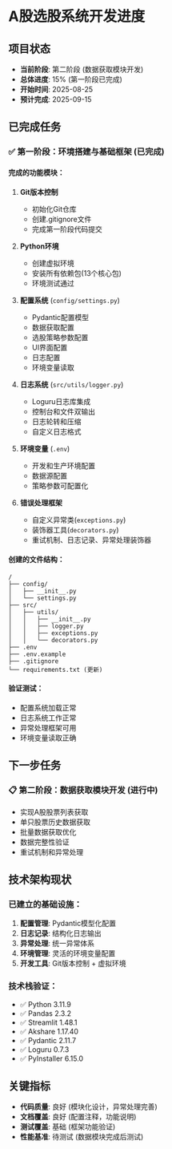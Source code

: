 # A股选股系统开发进度

## 项目状态
- **当前阶段**: 第二阶段 (数据获取模块开发)
- **总体进度**: 15% (第一阶段已完成)
- **开始时间**: 2025-08-25
- **预计完成**: 2025-09-15

## 已完成任务

### ✅ 第一阶段：环境搭建与基础框架 (已完成)

#### 完成的功能模块：
1. **Git版本控制**
   - 初始化Git仓库
   - 创建.gitignore文件
   - 完成第一阶段代码提交

2. **Python环境**
   - 创建虚拟环境
   - 安装所有依赖包(13个核心包)
   - 环境测试通过

3. **配置系统** (`config/settings.py`)
   - Pydantic配置模型
   - 数据获取配置
   - 选股策略参数配置
   - UI界面配置
   - 日志配置
   - 环境变量读取

4. **日志系统** (`src/utils/logger.py`)
   - Loguru日志库集成
   - 控制台和文件双输出
   - 日志轮转和压缩
   - 自定义日志格式

5. **环境变量** (`.env`)
   - 开发和生产环境配置
   - 数据源配置
   - 策略参数可配置化

6. **错误处理框架**
   - 自定义异常类(`exceptions.py`)
   - 装饰器工具(`decorators.py`)
   - 重试机制、日志记录、异常处理装饰器

#### 创建的文件结构：
```
/
├── config/
│   ├── __init__.py
│   └── settings.py
├── src/
│   ├── utils/
│   │   ├── __init__.py
│   │   ├── logger.py
│   │   ├── exceptions.py
│   │   └── decorators.py
├── .env
├── .env.example
├── .gitignore
└── requirements.txt (更新)
```

#### 验证测试：
- 配置系统加载正常
- 日志系统工作正常
- 异常处理框架可用
- 环境变量读取正确

## 下一步任务

### 📋 第二阶段：数据获取模块开发 (进行中)
- 实现A股股票列表获取
- 单只股票历史数据获取
- 批量数据获取优化
- 数据完整性验证
- 重试机制和异常处理

## 技术架构现状

### 已建立的基础设施：
1. **配置管理**: Pydantic模型化配置
2. **日志记录**: 结构化日志输出
3. **异常处理**: 统一异常体系
4. **环境管理**: 灵活的环境变量配置
5. **开发工具**: Git版本控制 + 虚拟环境

### 技术栈验证：
- ✅ Python 3.11.9
- ✅ Pandas 2.3.2
- ✅ Streamlit 1.48.1
- ✅ Akshare 1.17.40
- ✅ Pydantic 2.11.7
- ✅ Loguru 0.7.3
- ✅ PyInstaller 6.15.0

## 关键指标
- **代码质量**: 良好 (模块化设计，异常处理完善)
- **文档覆盖**: 良好 (配置注释，功能说明)
- **测试覆盖**: 基础 (框架功能验证)
- **性能基准**: 待测试 (数据模块完成后测试)